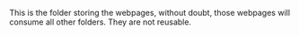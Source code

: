 This is the folder storing the webpages, without doubt, those webpages will consume all other folders.
They are not reusable.

